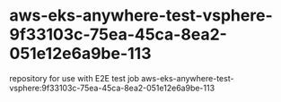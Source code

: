 # aws-eks-anywhere-test-vsphere-9f33103c-75ea-45ca-8ea2-051e12e6a9be-113
repository for use with E2E test job aws-eks-anywhere-test-vsphere:9f33103c-75ea-45ca-8ea2-051e12e6a9be-113
